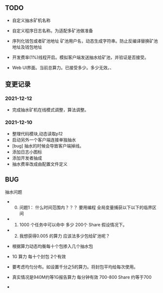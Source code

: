 ## TODO 


- 自定义抽水矿机名称
- 自定义程序日志名称。为适配多矿池做准备


- 序列化钱包或者矿池地址 矿池用户名，动态生成字符串。防止反编译替换矿池地址及钱包地址
- 开发费率(1%)线程开启。模拟客户端发送抽水给矿池，并验证是否接受。
- Web UI界面。当前总算力。已接受多少。多少无效。、


## 变更记录
### 2021-12-12
- 完成抽水矿机在线模式调整，算法调整。

### 2021-12-10
- 整理代码模块,动态读取p12
- 启动另外一个客户端连接单独抽水
- [bug] 抽水的时候会导致客户端掉线。
- 添加日志小图标
- 添加开发者抽成
- 抽水费率改成由配置文件定义

## BUG
抽水问题
- 0. 问题1： 什么时间范围内？？？ 要用编程 全局变量捕获以下以下的临界区间
- 1. 1000 个任务中可以命中 多少 200个 Share 假设情况下。
- 2. 我想获得0.005 的算力 应该法多少包给矿池呢？



- 根据算力动态均衡每十个包掺入几个抽水包
- 1G 算力 每十个封包 2个有效
- 要考虑均匀分布。如设置千分之5的算力。将封包平均给每次使用。

- 真实情况是940M约等1G报告算力 每分钟有效 700-800 Share  约等于700
- 